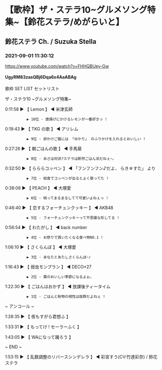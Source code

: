 # 【歌枠】ザ・ステラ10~グルメソング特集~【鈴花ステラ/めがらいと】
## 鈴花ステラ Ch. / Suzuka Stella
### 2021-09-01 11:30:12
https://www.youtube.com/watch?v=FHHQBUey-Gw
#### UgyRM83zasQBj6Dqa6x4AaABAg
歌枠  SET LIST セットリスト 

ザ・ステラ10 ~グルメソング特集~



0:11:58 ▶ 【 Lemon 】 ◀ 米津玄師

              ▶ 10位 - 唐揚げにかけるレモンが一番好きっ !



0:19:43 ▶ 【 TKG の歌 】 ◀ アリレム

              ▶ 9位 - 卵かけご飯には 「ゆかり」 のふりかけを入れるとおいしい ! 



0:27:26 ▶ 【 朝ごはんの歌 】 ◀ 手馬葵

              ▶ 8位 - あさは何派?ステラは断然ごはん派だねぇ~。



0:32:50 ▶ 【 らららコッペン 】 ◀ 「フンフンフン♪だよ、 らき☆すた」 より

              ▶ 7位 - 給食でコッペンが出るとよく歌ってた !



0:38:08 ▶ 【 PEACH 】 ◀ 大塚愛

              ▶ 6位 - 桃ってまるまるしてて可愛いよねぇっ !



0:46:40 ▶ 【 恋するフォーチュンクッキー 】 ◀ AKB48

              ▶ 5位 - フォーチュンクッキーって不思議な形してる !



0:56:54 ▶ 【 わたがし 】 ◀ back number

              ▶ 4位 - お祭りで買いたくなる食べ物NO.1 !



1:06:10 ▶ 【 さくらんぼ 】 ◀ 大塚愛

              ▶ 3位 - あなたとあたしさくらんぼ~♪



1:16:43 ▶ 【 弱虫モンプラン 】 ◀ DECO*27 

              ▶ 2位 - 栗のおいしい季節になるよぉ。



1:22:30 ▶ 【 ごはんはおかず 】 ◀ 放課後ティータイム 

              ▶ 1位 - ごはんと粉物の相性は抜群だよねぇ !



 ~ アンコール ~

1:28:35 ▶ 【 夜もすがら君想ふ 】 

1:33:31 ▶ 【 もってけ ! セーラーふく 】

1:43:05 ▶ 【 WAになって踊ろう 】 



~ END ~

1:53:15 ▶ 【 乱数調整のリバースシンデレラ 】 ◀ 彩宮すう(CV:竹達彩奈) / 鈴花ステラ

